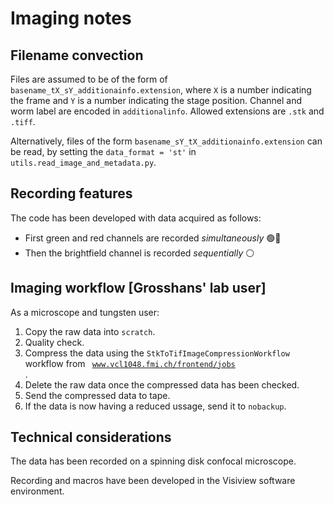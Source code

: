 # Imaging notes

## Filename convection
Files are assumed to be of the form of <code>basename_tX_sY_additionainfo.extension</code>, where <code>X</code> is a number indicating the frame and <code>Y</code> is a number indicating the stage position. Channel and worm label are encoded in <code>additionalinfo</code>. Allowed extensions are <code>.stk</code> and <code>.tiff</code>.

Alternatively, files of the form <code>basename_sY_tX_additionainfo.extension</code> can be read, by setting the <code>data_format = 'st'</code> in <code>utils.read_image_and_metadata.py</code>.

## Recording features
The code has been developed with data acquired as follows:
- First green and red channels are recorded _simultaneously_ 🟢🔴
- Then the brightfield channel is recorded _sequentially_ ⚪

## Imaging workflow \[Grosshans' lab user\]
As a microscope and tungsten user:
1. Copy the raw data into <code>scratch</code>.
2. Quality check.
3. Compress the data using the <code>StkToTifImageCompressionWorkflow</code> workflow from <code> www.vcl1048.fmi.ch/frontend/jobs </code>.
4. Delete the raw data once the compressed data has been checked.
5. Send the compressed data to tape.
6. If the data is now having a reduced ussage, send it to <code>nobackup</code>.

## Technical considerations
The data has been recorded on a spinning disk confocal microscope.

Recording and macros have been developed in the Visiview software environment.

